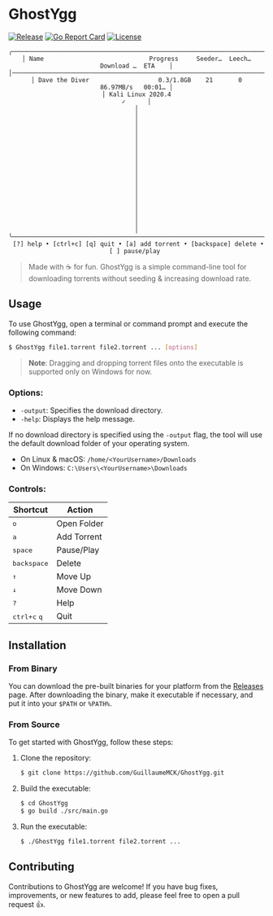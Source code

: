 # GhostYgg

[![Release](https://img.shields.io/github/release/GuillaumeMCK/GhostYgg.svg)](https://github.com/GuillaumeMCK/GhostYgg/releases)
[![Go Report Card](https://goreportcard.com/badge/github.com/GuillaumeMCK/GhostYgg)](https://goreportcard.com/report/github.com/GuillaumeMCK/GhostYgg)
[![License](https://img.shields.io/badge/license-MIT-blue.svg)](https://opensource.org/licenses/MIT)

<div align="center">

```
╭───────────────────────────────────────────────────────────────────────────────────╮
│ Name                             Progress     Seeder…  Leech…  Download …  ETA    │
│───────────────────────────────────────────────────────────────────────────────────│
│ Dave the Diver                   0.3/1.8GB    21       0       86.97MB/s   00:01… │
│ Kali Linux 2020.4                                                          ✓      │
│                                                                                   │
│                                                                                   │
│                                                                                   │
│                                                                                   │
│                                                                                   │
│                                                                                   │
│                                                                                   │
│                                                                                   │
│                                                                                   │
╰───────────────────────────────────────────────────────────────────────────────────╯
 [?] help • [ctrl+c] [q] quit • [a] add torrent • [backspace] delete • [ ] pause/play 
```

</div>

> Made with ☕ for fun.
> GhostYgg is a simple command-line tool for downloading torrents without seeding & increasing download rate.

## Usage

To use GhostYgg, open a terminal or command prompt and execute the following command:

```bash
$ GhostYgg file1.torrent file2.torrent ... [options]
```

> **Note**: Dragging and dropping torrent files onto the executable is supported only on Windows for now.

### Options:

- `-output`: Specifies the download directory.
- `-help`: Displays the help message.

If no download directory is specified using the `-output` flag, the tool will use the default download folder of your
operating system.

- On Linux & macOS: `/home/<YourUsername>/Downloads`
- On Windows: `C:\Users\<YourUsername>\Downloads`

### Controls:

| Shortcut                       | Action      |
|--------------------------------|-------------|
| <kbd>o</kbd>                   | Open Folder |
| <kbd>a</kbd>                   | Add Torrent |
| <kbd>space</kbd>               | Pause/Play  |
| <kbd>backspace</kbd>           | Delete      |
| <kbd>↑</kbd>                   | Move Up     |
| <kbd>↓</kbd>                   | Move Down   |
| <kbd>?</kbd>                   | Help        |
| <kbd>ctrl+c</kbd> <kbd>q</kbd> | Quit        |

## Installation

### From Binary

You can download the pre-built binaries for your platform from
the [Releases]("https://github.com/GuillaumeMCK/GhostYgg/releases/")
page. After downloading the binary, make it executable if necessary, and put it into your `$PATH` or `%PATH%`.

### From Source

To get started with GhostYgg, follow these steps:

1. Clone the repository:

   ```bash
   $ git clone https://github.com/GuillaumeMCK/GhostYgg.git
   ```

2. Build the executable:

   ```bash
   $ cd GhostYgg
   $ go build ./src/main.go
   ```

3. Run the executable:

   ```bash
   $ ./GhostYgg file1.torrent file2.torrent ...
   ```

## Contributing

Contributions to GhostYgg are welcome! If you have bug fixes, improvements, or new features to add, please feel free to
open a pull request 👍.
